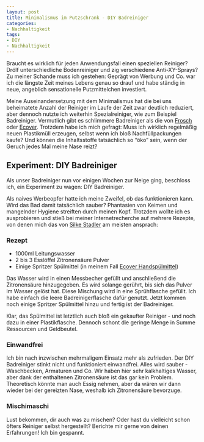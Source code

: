 ```yaml
---
layout: post
title: Minimalismus im Putzschrank - DIY Badreiniger
categories:
- Nachhaltigkeit
tags:
- DIY
- Nachhaltigkeit
---
```


Braucht es wirklich für jeden Anwendungsfall einen speziellen Reiniger? Drölf
unterschiedliche Bodenreiniger und zig verschiedene Anti-XY-Sprays? Zu meiner
Schande muss ich gestehen: Geprägt von Werbung und Co. war ich die längste Zeit
meines Lebens genau so drauf und habe ständig in neue, angeblich
sensationelle Putzmittelchen investiert.

Meine Auseinandersetzung mit dem Minimalismus hat die bei uns beheimatete
Anzahl der Reiniger im Laufe der Zeit zwar deutlich reduziert, aber dennoch
nutzte ich weiterhin Spezialreiniger, wie zum Beispiel Badreiniger.
Vermutlich gibt es schlimmere Badreiniger als die von
[Frosch](https://www.frosch.de/Produkte/Putzen/Badreiniger/Frosch-Citrus-Dusche-Bad-Reiniger/)
oder [Ecover](https://www.ecover.com/de/produkte/badreiniger/).
Trotzdem habe ich mich gefragt: Muss ich wirklich regelmäßig neuen Plastikmüll
erzeugen, selbst wenn ich bloß Nachfüllpackungen kaufe? Und können die
Inhaltsstoffe tatsächlich so “öko” sein, wenn der Geruch jedes Mal meine Nase
reizt?

## Experiment: DIY Badreiniger

Als unser Badreiniger nun vor einigen Wochen zur Neige ging, beschloss ich, ein
Experiment zu wagen: DIY Badreiniger.

Als naives Werbeopfer hatte ich meine Zweifel, ob das funktionieren kann.
Wird das Bad damit tatsächlich sauber? Phantasien von Keimen und mangelnder
Hygiene streiften durch meinen Kopf. Trotzdem wollte ich es ausprobieren und
stieß bei meiner Internetrecherche auf
mehrere Rezepte, von denen mich das von [Silke Stadler](https://www.silke-stadler.de/putzmittel-selber-machen/) am meisten ansprach:

### Rezept

* 1000ml Leitungswasser
* 2 bis 3 Esslöffel Zitronensäure Pulver
* Einige Spritzer Spülmittel (in meinem Fall [Ecover Handspülmittel](https://www.ecover.com/de/produkte/hand-spuelmittel-zitrone-aloe-vera/))

Das Wasser wird in einen Messbecher gefüllt und anschließend die Zitronensäure
hinzugegeben. Es wird solange gerührt, bis sich das Pulver im Wasser gelöst hat.
Diese Mischung wird in eine Sprühflasche gefüllt. Ich habe einfach die leere
Badreinigerflasche dafür genutzt. Jetzt kommen noch einige Spritzer Spülmittel
hinzu und fertig ist der Badreiniger.

Klar, das Spülmittel ist letztlich auch bloß ein gekaufter Reiniger - und noch
dazu in einer Plastikflasche. Dennoch schont die geringe Menge in Summe
Ressourcen und Geldbeutel.

### Einwandfrei

Ich bin nach inzwischen mehrmaligem Einsatz mehr als zufrieden. Der DIY
Badreiniger stinkt nicht und funktioniert einwandfrei. Alles wird sauber -
Waschbecken, Armaturen und Co. Wir haben hier sehr kalkhaltiges Wasser, aber
dank der enthaltenen Zitronensäure ist das gar kein Problem. Theoretisch könnte
man auch Essig nehmen, aber da wären wir dann wieder bei der gereizten Nase,
weshalb ich Zitronensäure bevorzuge.

### Mischimaschi

Lust bekommen, dir auch was zu mischen?
Oder hast du vielleicht schon öfters Reiniger selbst hergestellt?
Berichte mir gerne von deinen Erfahrungen! Ich bin gespannt.
